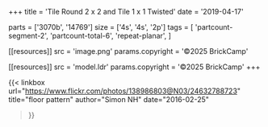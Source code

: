+++
title = 'Tile Round 2 x 2 and Tile 1 x 1 Twisted'
date  = '2019-04-17'

parts = ['3070b', '14769']
size  = ['4s', '4s', '2p']
tags  = [
  'partcount-segment-2',
  'partcount-total-6',
  'repeat-planar',
]

[[resources]]
src              = 'image.png'
params.copyright = '©2025 BrickCamp'

[[resources]]
src              = 'model.ldr'
params.copyright = '©2025 BrickCamp'
+++

{{< linkbox
    url="https://www.flickr.com/photos/138986803@N03/24632788723"
    title="floor pattern"
    author="Simon NH"
    date="2016-02-25"
>}}
